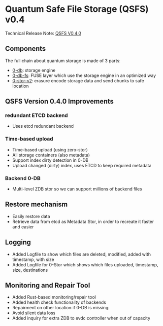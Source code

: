 
# Quantum Safe File Storage (QSFS) v0.4

Technical Release Note: [QSFS V0.4.0](https://github.com/threefoldtech/quantum-storage/releases/tag/v0.0.4)

## Components

The full chain about quantum storage is made of 3 parts:
- [0-db](https://github.com/threefoldtech/0-db): storage engine
- [0-db-fs](https://github.com/threefoldtech/0-db-fs): FUSE layer which use the storage engine in an optimized way
- [0-stor-v2](https://github.com/threefoldtech/0-stor_v2): erasure encode storage data and send chunks to safe location

## QSFS Version 0.4.0 Improvements

### redundant ETCD backend
-  Uses etcd redundant backend

### Time-based upload
- Time-based upload (using zero-stor)
- All storage containers (also metadata)
- Support index dirty detection in 0-DB
- Upload changed (dirty) index, uses ETCD to keep required metadata 

### Backend 0-DB
- Multi-level ZDB stor so we can support millions of backend files

## Restore mechanism
- Easily restore data
- Retrieve data from etcd as Metadata Stor, in order to recreate it faster and easier

## Logging
- Added Logfile to show which files are deleted, modified, added with timestamp, with size 
- Added Logfile for 0-Stor which shows which files uploaded, timestamp, size, destinations

## Monitoring and Repair Tool

- Added Rust-based monitoring/repair tool
- Added health check functionality of backends 
- Repairment on other location if 0-DB is missing
- Avoid silent data loss
- Added inquiry for extra ZDB to evdc controller when out of capacity 

